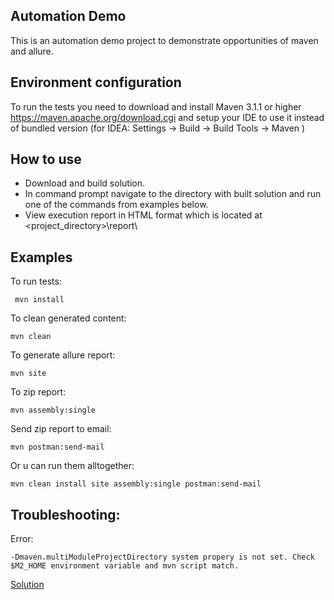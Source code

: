 ## Automation Demo ##

This is an automation demo project to demonstrate opportunities of maven and allure.

## Environment configuration ##

To run the tests you need to download and install Maven 3.1.1 or higher https://maven.apache.org/download.cgi and setup your IDE to use it instead of bundled version (for IDEA: Settings -> Build -> Build Tools -> Maven )

## How to use ##

* Download and build solution.
* In command prompt navigate to the directory with built solution and run one of the commands from examples below.
* View execution report in HTML format which is located at <project_directory>\report\

## Examples ##

To run tests:
```
 mvn install
```
To clean generated content: 
```
mvn clean
```
To generate allure report: 
```
mvn site
```
To zip report:
```
mvn assembly:single 
```
Send zip report to email:
```
mvn postman:send-mail
```
Or u can run them alltogether: 
```
mvn clean install site assembly:single postman:send-mail
```

## Troubleshooting: ##

Error: 
```
-Dmaven.multiModuleProjectDirectory system propery is not set. Check $M2_HOME environment variable and mvn script match.
```

[Solution](http://stackoverflow.com/questions/29983683/dmaven-multimoduleprojectdirectory-not-set-issue-with-maven-and-intellij)